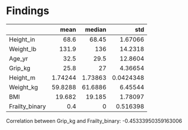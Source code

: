 # Findings 

|                |      mean |    median |        std |
|:---------------|----------:|----------:|-----------:|
| Height_in      |  68.6     |  68.45    |  1.67066   |
| Weight_lb      | 131.9     | 136       | 14.2318    |
| Age_yr         |  32.5     |  29.5     | 12.8604    |
| Grip_kg        |  25.8     |  27       |  4.36654   |
| Height_m       |   1.74244 |   1.73863 |  0.0424348 |
| Weight_kg      |  59.8288  |  61.6886  |  6.45544   |
| BMI            |  19.682   |  19.185   |  1.78097   |
| Frailty_binary |   0.4     |   0       |  0.516398  |

Correlation between Grip_kg and Frailty_binary: -0.45333950359163006